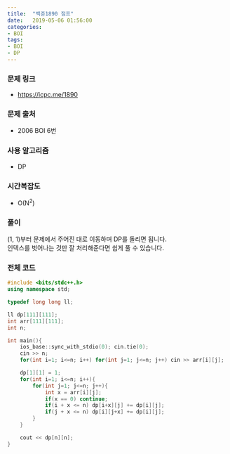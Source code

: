 ```yaml
---
title:  "백준1890 점프"
date:   2019-05-06 01:56:00
categories:
- BOI
tags:
- BOI
- DP
---
```


### 문제 링크
* https://icpc.me/1890

### 문제 출처
* 2006 BOI 6번

### 사용 알고리즘
* DP

### 시간복잡도
* O(N<sup>2</sup>)

### 풀이
(1, 1)부터 문제에서 주어진 대로 이동하며 DP를 돌리면 됩니다.<br>
인덱스를 벗어나는 것만 잘 처리해준다면 쉽게 풀 수 있습니다.

### 전체 코드
```cpp
#include <bits/stdc++.h>
using namespace std;

typedef long long ll;

ll dp[111][111];
int arr[111][111];
int n;

int main(){
	ios_base::sync_with_stdio(0); cin.tie(0);
	cin >> n;
	for(int i=1; i<=n; i++) for(int j=1; j<=n; j++) cin >> arr[i][j];

	dp[1][1] = 1;
	for(int i=1; i<=n; i++){
		for(int j=1; j<=n; j++){
			int x = arr[i][j];
			if(x == 0) continue;
			if(i + x <= n) dp[i+x][j] += dp[i][j];
			if(j + x <= n) dp[i][j+x] += dp[i][j];
		}
	}

	cout << dp[n][n];
}
```
